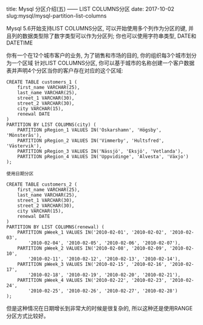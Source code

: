 title: Mysql 分区介绍(五) —— LIST COLUMNS分区
date: 2017-10-02
slug:mysql/mysql-partition-list-columns

Mysql 5.6开始支持LIST COLUMNS分区, 可以开始使用多个列作为分区的键, 并且列的数据类型除了数字类型可以作为分区列; 你也可以使用字符串类型, DATE和DATETIME

你有一个在12个城市客户的业务, 为了销售和市场的目的, 你的组织每3个城市划分为一个区域
针对LIST COLUMNS分区, 你可以基于城市的名称创建一个客户数据表并声明4个分区当你的客户存在对应的这个区域:

```
CREATE TABLE customers_1 (
    first_name VARCHAR(25),
    last_name VARCHAR(25),
    street_1 VARCHAR(30),
    street_2 VARCHAR(30),
    city VARCHAR(15),
    renewal DATE
)
PARTITION BY LIST COLUMNS(city) (
    PARTITION pRegion_1 VALUES IN('Oskarshamn', 'Högsby', 'Mönsterås'),
    PARTITION pRegion_2 VALUES IN('Vimmerby', 'Hultsfred', 'Västervik'),
    PARTITION pRegion_3 VALUES IN('Nässjö', 'Eksjö', 'Vetlanda'),
    PARTITION pRegion_4 VALUES IN('Uppvidinge', 'Alvesta', 'Växjo')
);
```

`使用日期分区`

```
CREATE TABLE customers_2 (
    first_name VARCHAR(25),
    last_name VARCHAR(25),
    street_1 VARCHAR(30),
    street_2 VARCHAR(30),
    city VARCHAR(15),
    renewal DATE
)
PARTITION BY LIST COLUMNS(renewal) (
    PARTITION pWeek_1 VALUES IN('2010-02-01', '2010-02-02', '2010-02-03',
        '2010-02-04', '2010-02-05', '2010-02-06', '2010-02-07'),
    PARTITION pWeek_2 VALUES IN('2010-02-08', '2010-02-09', '2010-02-10',
        '2010-02-11', '2010-02-12', '2010-02-13', '2010-02-14'),
    PARTITION pWeek_3 VALUES IN('2010-02-15', '2010-02-16', '2010-02-17',
        '2010-02-18', '2010-02-19', '2010-02-20', '2010-02-21'),
    PARTITION pWeek_4 VALUES IN('2010-02-22', '2010-02-23', '2010-02-24',
        '2010-02-25', '2010-02-26', '2010-02-27', '2010-02-28')
);
```

但是这种情况在日期增长到非常大的时候是很复杂的, 所以这种还是使用RANGE 分区方式比较好。
